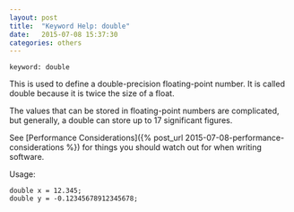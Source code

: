 ```yaml
---
layout: post
title:  "Keyword Help: double"
date:   2015-07-08 15:37:30
categories: others
---
```


	keyword: double

This is used to define a double-precision floating-point number. It is called double because it is twice the size of a float.

The values that can be stored in floating-point numbers are complicated, but generally, a double can store up to 17 significant figures.

See [Performance Considerations]({% post_url 2015-07-08-performance-considerations %}) for things you should watch out for when writing software.

Usage:

	double x = 12.345;
	double y = -0.12345678912345678;
